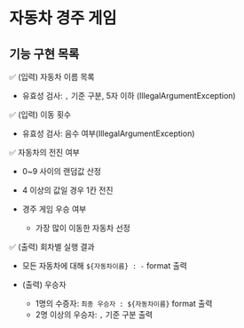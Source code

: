 # 자동차 경주 게임

## 기능 구현 목록
✅ (입력) 자동차 이름 목록
  - 유효성 검사: `,` 기준 구분, 5자 이하 (IllegalArgumentException)


✅ (입력) 이동 횟수
  - 유효성 검사: 음수 여부(IllegalArgumentException)

  
✅ 자동차의 전진 여부
  - 0~9 사이의 랜덤값 산정
  - 4 이상의 값일 경우 1칸 전진

  
- 경주 게임 우승 여부
  - 가장 많이 이동한 자동차 선정


✅ (출력) 회차별 실행 결과
  - 모든 자동차에 대해 `${자동차이름} : -` format 출력


- (출력) 우승자 
  - 1명의 수증자: `최종 우승자 : ${자동차이름}` format 출력
  - 2명 이상의 우승자: `,` 기준 구분 출력

